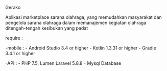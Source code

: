 Gerako

Aplikasi marketplace sarana olahraga, yang memudahkan masyarakat dan pengelola sarana olahraga dalam memanajemen kegiatan olahraga ditengah-tengah kesibukan yang padat

require : 

-mobile :
	- Android Studio 3.4 or higher
	- Kotlin 1.3.31 or higher
	- Gradle 3.4.1 or higher

-API 	:
	- PHP 7.5, Lumen Laravel 5.8.8
	- Mysql Database
 


